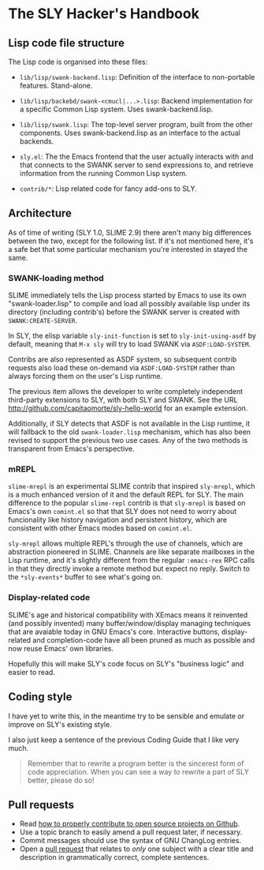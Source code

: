 # The SLY Hacker's Handbook


## Lisp code file structure

The Lisp code is organised into these files:

* `lib/lisp/swank-backend.lisp`: Definition of the interface to non-portable
features.  Stand-alone.

* `lib/lisp/backebd/swank-<cmucl|...>.lisp`: Backend implementation
for a specific Common Lisp system.  Uses swank-backend.lisp.

* `lib/lisp/swank.lisp`: The top-level server program, built from the other
components.  Uses swank-backend.lisp as an interface to the actual
backends.

* `sly.el`: The the Emacs frontend that the user actually interacts
with and that connects to the SWANK server to send expressions to, and
retrieve information from the running Common Lisp system.

* `contrib/*`: Lisp related code for fancy add-ons to SLY.


## Architecture

As of time of writing (SLY 1.0, SLIME 2.9) there aren't many big
differences between the two, except for the following list. If it's
not mentioned here, it's a safe bet that some particular mechanism
you're interested in stayed the same.

### SWANK-loading method

SLIME immediately tells the Lisp process started by Emacs to use its
own "swank-loader.lisp" to compile and load all possibly available
lisp under its directory (including contrib's) before the SWANK server
is created with `SWANK:CREATE-SERVER`.

In SLY, the elisp variable `sly-init-function` is set to
`sly-init-using-asdf` by default, meaning that `M-x sly` will try to
load SWANK via `ASDF:LOAD-SYSTEM`.

Contribs are also represented as ASDF system, so subsequent contrib
requests also load these on-demand via `ASDF:LOAD-SYSTEM` rather than
always forcing them on the user's Lisp runtime.

The previous item allows the developer to write completely independent
third-party extensions to SLY, with both SLY and SWANK. See the URL
http://github.com/capitaomorte/sly-hello-world for an example
extension.

Additionally, if SLY detects that ASDF is not available in the Lisp
runtime, it will fallback to the old `swank-loader.lisp` mechanism,
which has also been revised to support the previous two use cases. Any
of the two methods is transparent from Emacs's perspective.

### mREPL

`slime-mrepl` is an experimental SLIME contrib that inspired
`sly-mrepl`, which is a much enhanced version of it and the default
REPL for SLY. The main difference to the popular `slime-repl` contrib
is that `sly-mrepl` is based on Emacs's own `comint.el` so that that
SLY does not need to worry about funcionality like history navigation
and persistent history, which are consistent with other Emacs modes
based on `comint.el`.

`sly-mrepl` allows multiple REPL's through the use of channels, which
are abstraction pioneered in SLIME. Channels are like separate
mailboxes in the Lisp runtime, and it's slightly different from the
regular `:emacs-rex` RPC calls in that they directly invoke a remote
method but expect no reply. Switch to the `*sly-events*` buffer to see
what's going on.

### Display-related code

SLIME's age and historical compatibility with XEmacs means it
reinvented (and possibly invented) many buffer/window/display managing
techniques that are avaiable today in GNU Emacs's core. Interactive
buttons, display-related and completion-code have all been pruned as
much as possible and now reuse Emacs' own libraries.

Hopefully this will make SLY's code focus on SLY's "business logic"
and easier to read. 


## Coding style

I have yet to write this, in the meantime try to be sensible and
emulate or improve on SLY's existing style.

I also just keep a sentence of the previous Coding Guide that I like
very much.

> Remember that to rewrite a program better is the sincerest form of
> code appreciation. When you can see a way to rewrite a part of SLY
> better, please do so!


## Pull requests

* Read [how to properly contribute to open source projects on Github][1].
* Use a topic branch to easily amend a pull request later, if necessary.
* Commit messages should use the syntax of GNU ChangLog entries.
* Open a [pull request][2] that relates to *only* one subject with a
  clear title and description in grammatically correct, complete
  sentences.

[1]: http://gun.io/blog/how-to-github-fork-branch-and-pull-request
[2]: https://help.github.com/articles/using-pull-requests
[3]: http://www.gnu.org/prep/standards/html_node/Style-of-Change-Logs.html#Style-of-Change-Logs
